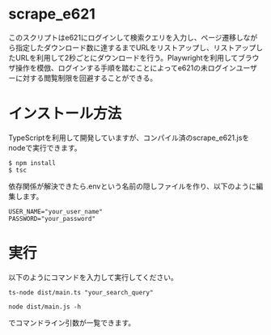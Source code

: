 # scrape_e621

このスクリプトはe621にログインして検索クエリを入力し、ページ遷移しながら指定したダウンロード数に達するまでURLをリストアップし、リストアップしたURLを利用して2秒ごとにダウンロードを行う。Playwrightを利用してブラウザ操作を模倣、ログインする手順を踏むことによってe621の未ログインユーザーに対する閲覧制限を回避することができる。

# インストール方法

TypeScriptを利用して開発していますが、コンパイル済のscrape_e621.jsをnodeで実行できます。

```
$ npm install
$ tsc
```

依存関係が解決できたら.envという名前の隠しファイルを作り、以下のように編集します。

```
USER_NAME="your_user_name"
PASSWORD="your_password"
```

# 実行

以下のようにコマンドを入力して実行してください。
```
ts-node dist/main.ts "your_search_query"
```
```
node dist/main.js -h
```
でコマンドライン引数が一覧できます。

